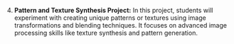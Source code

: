 4. **Pattern and Texture Synthesis Project:** In this project, students will experiment with creating unique patterns or textures using image transformations and blending techniques. It focuses on advanced image processing skills like texture synthesis and pattern generation.